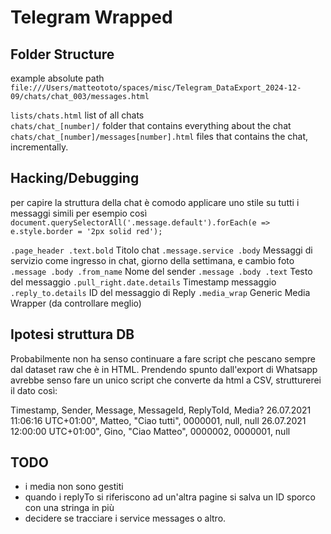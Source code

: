 # Telegram Wrapped

## Folder Structure

example absolute path `file:///Users/matteototo/spaces/misc/Telegram_DataExport_2024-12-09/chats/chat_003/messages.html`

`lists/chats.html`      list of all chats  
`chats/chat_[number]/`  folder that contains everything about the chat
`chats/chat_[number]/messages[number].html` files that contains the chat, incrementally.  

## Hacking/Debugging

per capire la struttura della chat è comodo applicare uno stile su tutti i messaggi simili per esempio così
`document.querySelectorAll('.message.default').forEach(e => e.style.border = '2px solid red');`  

`.page_header .text.bold`   Titolo chat
`.message.service .body`    Messaggi di servizio come ingresso in chat, giorno della settimana, e cambio foto
`.message .body .from_name` Nome del sender
`.message .body .text`      Testo del messaggio
`.pull_right.date.details`  Timestamp messaggio
`.reply_to.details`         ID del messaggio di Reply
`.media_wrap`               Generic Media Wrapper (da controllare meglio)

## Ipotesi struttura DB

Probabilmente non ha senso continuare a fare script che pescano sempre dal dataset raw che è in HTML.
Prendendo spunto dall'export di Whatsapp avrebbe senso fare un unico script che converte da html a CSV,
strutturerei il dato così:

Timestamp,                          Sender, Message,        MessageId,  ReplyToId,  Media?
26.07.2021 11:06:16 UTC+01:00",     Matteo, "Ciao tutti",   0000001,    null,       null
26.07.2021 12:00:00 UTC+01:00",     Gino,   "Ciao Matteo",  0000002,    0000001,    null

## TODO

- i media non sono gestiti
- quando i replyTo si riferiscono ad un'altra pagine si salva un ID sporco con una stringa in più
- decidere se tracciare i service messages o altro.
